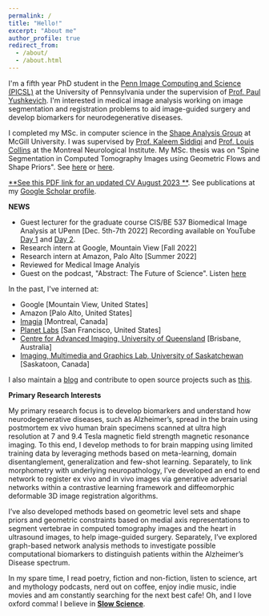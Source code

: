 ```yaml
---
permalink: /
title: "Hello!"
excerpt: "About me"
author_profile: true
redirect_from: 
  - /about/
  - /about.html
---
```


I'm a fifth year PhD student in the [Penn Image Computing and Science (PICSL)](http://picsl.upenn.edu/) at the University of Pennsylvania under the supervision of [Prof. Paul Yushkevich](https://www.med.upenn.edu/apps/faculty/index.php/g275/p2693923). I'm interested in medical image analysis working on image segmentation and registration problems to aid image-guided surgery and develop biomarkers for neurodegenerative diseases.

I completed my MSc. in computer science in the [Shape Analysis Group](http://www.cim.mcgill.ca/~shape/) at McGill University. I was supervised by [Prof. Kaleem Siddiqi](http://www.cim.mcgill.ca/~siddiqi/) and [Prof. Louis Collins](http://nist.mni.mcgill.ca/) at the Montreal Neurological Institute. My MSc. thesis was on "Spine Segmentation in Computed Tomography Images using Geometric Flows and Shape Priors". See [here](https://escholarship.mcgill.ca/concern/theses/4b29bb21t) or [here](https://www.frontiersin.org/articles/10.3389/fcomp.2021.592296/full).

[**See this PDF link for an updated CV August 2023 **](https://github.com/Pulkit-Khandelwal/pulkit-khandelwal.github.io/blob/master/Pulkit_Khandelwal_CV.pdf). See publications at my [Google Scholar profile](https://scholar.google.com/citations?hl=en&user=6BOwPcoAAAAJ&view_op=list_works&sortby=pubdate).

**NEWS**
* Guest lecturer for the graduate course CIS/BE 537 Biomedical Image Analysis at UPenn [Dec. 5th-7th 2022] Recording available on YouTube [Day 1](https://youtu.be/cS-PJj3Wy6Q) and [Day 2](https://youtu.be/4RhGIG4jiaQ).
* Research intern at Google, Mountain View [Fall 2022]
* Research intern at Amazon, Palo Alto [Summer 2022]
* Reviewed for Medical Image Analyis
* Guest on the podcast, "Abstract: The Future of Science". Listen [here](https://anchor.fm/abstractcast)

In the past, I've interned at:
* Google [Mountain View, United States]
* Amazon [Palo Alto, United States]
* [Imagia](https://imagia.com/) [Montreal, Canada]
* [Planet Labs](https://www.planet.com/) [San Francisco, United States]
* [Centre for Advanced Imaging, University of Queensland](https://cai.centre.uq.edu.au/) [Brisbane, Australia]
* [Imaging, Multimedia and Graphics Lab, University of Saskatchewan](https://www.cs.usask.ca/research/research-labs/imaging-multimedia-and-graphics.php) [Saskatoon, Canada]

I also maintain a [blog](https://pulkit-khandelwal.github.io/blog/) and contribute to open source projects such as [this](https://github.com/Pulkit-Khandelwal/Reinforcement-Learning-Notebooks).

**Primary Research Interests**

My primary research focus is to develop biomarkers and understand how neurodegenerative diseases, such as Alzheimer’s, spread in the brain using postmortem ex vivo human brain specimens scanned at ultra high resolution at 7 and 9.4 Tesla magnetic field strength magnetic resonance imaging. To this end, I develop methods to for brain mapping using limited training data by leveraging methods based on meta-learning, domain disentanglement, generalization and few-shot learning. Separately, to link morphometry with underlying neuropathology, I’ve developed an end to end network to register ex vivo and in vivo images via generative adversarial networks within a contrastive learning framework and diffeomorphic deformable 3D image registration algorithms.

I’ve also developed methods based on geometric level sets and shape priors and geometric constraints based on medial axis representations to segment vertebrae in computed tomography images and the heart in ultrasound images, to help image-guided surgery. Separately, I’ve explored graph-based network analysis methods to investigate possible computational biomarkers to distinguish patients within the Alzheimer’s Disease spectrum.

In my spare time, I read poetry, fiction and non-fiction, listen to science, art and mythology podcasts, nerd out on coffee, enjoy indie music, indie movies and am constantly searching for the next best cafe! Oh, and I love oxford comma!
I believe in [**Slow Science**](http://slow-science.org/).
